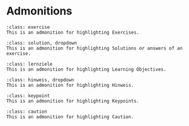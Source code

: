 # Admonitions

```{admonition} Übung
:class: exercise
This is an admonition for highlighting Exercises. 
```

```{admonition} Lösungen
:class: solution, dropdown
This is an admonition for highlighting Solutions or answers of an exercise.
```

```{admonition} Lernziele
:class: lernziele
This is an admonition for highlighting Learning Objectives. 
```

```{admonition} Hinweis/ Empfehlung zusätzlicher Materialien 
:class: hinweis, dropdown
This is an admonition for highlighting Hinweis. 
```

```{admonition} Keypoints
:class: keypoint
This is an admonition for highlighting Keypoints.
```

```{admonition} Caution
:class: caution
This is an admonition for highlighting Caution.
```